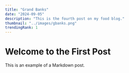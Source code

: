 ```yaml
---
title: "Grand Banks"
date: "2024-09-05"
description: "This is the fourth post on my food blog."
thumbnail: "../images/gbanks.png"
trendingRank: 1
---
```


# Welcome to the First Post

This is an example of a Markdown post.
